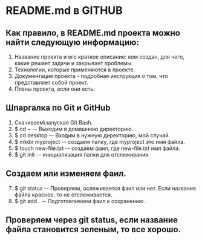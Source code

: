 # README.md в GITHUB
## Как правило, в README.md проекта можно найти следующую информацию:
1. Название проекта и его краткое описание: кем создан, для чего, какие решает задачи и закрывает проблемы.
2. Технологии, которые применяются в проекте.
3. Документация проекта - подробная инструкция о том, что представляет собой проект.
4. Планы проекта, если они есть.


## Шпаргалка по Git и GitHub
1. Скачиваем\запускае Git Bash.
2. $ cd ~ -- Выходим в домашнюю директорию.
3. $ cd desktop -- Входим в нужную директорию, мой случай.
4. $ mkdir myproject -- создаем папку, где myproject это имя файла.
5. $ touch new-file.txt -- создаем фаил, где new-file.txt имя файла.
6. $ git init -- инициализация папки для отслеживания.
## Создаем или изменяем фаил.
7. $ git status -- Проверяем, ослеживается фаил или нет. Если название файла красное, то не отслеживается.
8. $ git add . -- Подготавливаем фаил к сохранению.
## Проверяем через git status, если название файла становится зеленым, то все хорошо.